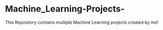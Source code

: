 # Machine_Learning-Projects-
This Repository contains multiple Machine Learning projects created by me!
